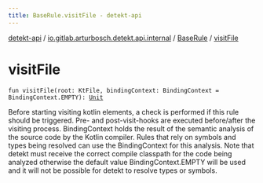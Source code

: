 ```yaml
---
title: BaseRule.visitFile - detekt-api
---
```


[detekt-api](../../index.html) / [io.gitlab.arturbosch.detekt.api.internal](../index.html) / [BaseRule](index.html) / [visitFile](./visit-file.html)

# visitFile

`fun visitFile(root: KtFile, bindingContext: BindingContext = BindingContext.EMPTY): `[`Unit`](https://kotlinlang.org/api/latest/jvm/stdlib/kotlin/-unit/index.html)

Before starting visiting kotlin elements, a check is performed if this rule should be triggered.
Pre- and post-visit-hooks are executed before/after the visiting process.
BindingContext holds the result of the semantic analysis of the source code by the Kotlin compiler. Rules that
rely on symbols and types being resolved can use the BindingContext for this analysis. Note that detekt must
receive the correct compile classpath for the code being analyzed otherwise the default value
BindingContext.EMPTY will be used and it will not be possible for detekt to resolve types or symbols.

